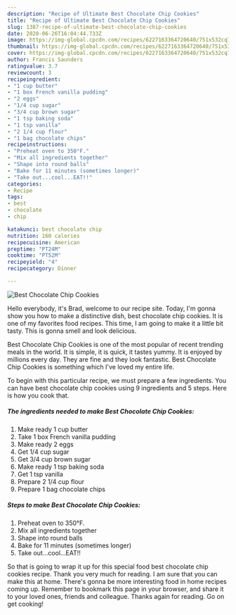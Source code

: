 ```yaml
---
description: "Recipe of Ultimate Best Chocolate Chip Cookies"
title: "Recipe of Ultimate Best Chocolate Chip Cookies"
slug: 1387-recipe-of-ultimate-best-chocolate-chip-cookies
date: 2020-06-26T16:04:44.733Z
image: https://img-global.cpcdn.com/recipes/6227163364720640/751x532cq70/best-chocolate-chip-cookies-recipe-main-photo.jpg
thumbnail: https://img-global.cpcdn.com/recipes/6227163364720640/751x532cq70/best-chocolate-chip-cookies-recipe-main-photo.jpg
cover: https://img-global.cpcdn.com/recipes/6227163364720640/751x532cq70/best-chocolate-chip-cookies-recipe-main-photo.jpg
author: Francis Saunders
ratingvalue: 3.7
reviewcount: 3
recipeingredient:
- "1 cup butter"
- "1 box French vanilla pudding"
- "2 eggs"
- "1/4 cup sugar"
- "3/4 cup brown sugar"
- "1 tsp baking soda"
- "1 tsp vanilla"
- "2 1/4 cup flour"
- "1 bag chocolate chips"
recipeinstructions:
- "Preheat oven to 350°F."
- "Mix all ingredients together"
- "Shape into round balls"
- "Bake for 11 minutes (sometimes longer)"
- "Take out...cool...EAT!!"
categories:
- Recipe
tags:
- best
- chocolate
- chip

katakunci: best chocolate chip 
nutrition: 160 calories
recipecuisine: American
preptime: "PT24M"
cooktime: "PT52M"
recipeyield: "4"
recipecategory: Dinner

---
```



![Best Chocolate Chip Cookies](https://img-global.cpcdn.com/recipes/6227163364720640/751x532cq70/best-chocolate-chip-cookies-recipe-main-photo.jpg)

Hello everybody, it's Brad, welcome to our recipe site. Today, I'm gonna show you how to make a distinctive dish, best chocolate chip cookies. It is one of my favorites food recipes. This time, I am going to make it a little bit tasty. This is gonna smell and look delicious.



Best Chocolate Chip Cookies is one of the most popular of recent trending meals in the world. It is simple, it is quick, it tastes yummy. It is enjoyed by millions every day. They are fine and they look fantastic. Best Chocolate Chip Cookies is something which I've loved my entire life.


To begin with this particular recipe, we must prepare a few ingredients. You can have best chocolate chip cookies using 9 ingredients and 5 steps. Here is how you cook that.

<!--inarticleads1-->

##### The ingredients needed to make Best Chocolate Chip Cookies:

1. Make ready 1 cup butter
1. Take 1 box French vanilla pudding
1. Make ready 2 eggs
1. Get 1/4 cup sugar
1. Get 3/4 cup brown sugar
1. Make ready 1 tsp baking soda
1. Get 1 tsp vanilla
1. Prepare 2 1/4 cup flour
1. Prepare 1 bag chocolate chips




<!--inarticleads2-->

##### Steps to make Best Chocolate Chip Cookies:

1. Preheat oven to 350°F.
1. Mix all ingredients together
1. Shape into round balls
1. Bake for 11 minutes (sometimes longer)
1. Take out...cool...EAT!!




So that is going to wrap it up for this special food best chocolate chip cookies recipe. Thank you very much for reading. I am sure that you can make this at home. There's gonna be more interesting food in home recipes coming up. Remember to bookmark this page in your browser, and share it to your loved ones, friends and colleague. Thanks again for reading. Go on get cooking!

